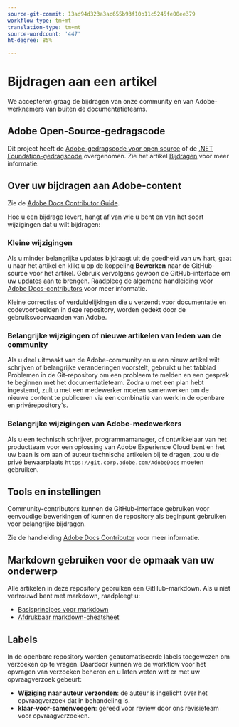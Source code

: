 ```yaml
---
source-git-commit: 13ad94d323a3ac655b93f10b11c5245fe00ee379
workflow-type: tm+mt
translation-type: tm+mt
source-wordcount: '447'
ht-degree: 85%

---
```

# Bijdragen aan een artikel

We accepteren graag de bijdragen van onze community en van Adobe-werknemers van buiten de documentatieteams.

## Adobe Open-Source-gedragscode


Dit project heeft de [Adobe-gedragscode voor open source](https://docs.adobe.com/content/help/en/contributor/contributor-guide/conduct-contributions/code-of-conduct.html) of de [.NET Foundation-gedragscode](https://dotnetfoundation.org/code-of-conduct) overgenomen. Zie het artikel [Bijdragen](https://docs.adobe.com/content/help/en/contributor/contributor-guide/conduct-contributions/contributing.html) voor meer informatie.

## Over uw bijdragen aan Adobe-content

Zie de [Adobe Docs Contributor Guide](https://docs.adobe.com/content/help/en/contributor/contributor-guide/introduction.html).

Hoe u een bijdrage levert, hangt af van wie u bent en van het soort wijzigingen dat u wilt bijdragen:

### Kleine wijzigingen

Als u minder belangrijke updates bijdraagt uit de goedheid van uw hart, gaat u naar het artikel en klikt u op de koppeling **Bewerken** naar de GitHub-source voor het artikel. Gebruik vervolgens gewoon de GitHub-interface om uw updates aan te brengen. Raadpleeg de algemene handleiding voor [Adobe Docs-contributors](https://docs.adobe.com/content/help/en/contributor/contributor-guide/introduction.html) voor meer informatie.

Kleine correcties of verduidelijkingen die u verzendt voor documentatie en codevoorbeelden in deze repository, worden gedekt door de gebruiksvoorwaarden van Adobe.

### Belangrijke wijzigingen of nieuwe artikelen van leden van de community

Als u deel uitmaakt van de Adobe-community en u een nieuw artikel wilt schrijven of belangrijke veranderingen voorstelt, gebruikt u het tabblad Problemen in de Git-repository om een probleem te melden en een gesprek te beginnen met het documentatieteam. Zodra u met een plan hebt ingestemd, zult u met een medewerker moeten samenwerken om de nieuwe content te publiceren via een combinatie van werk in de openbare en privérepository&#39;s.

<!--
If you submit a pull request with significant changes to documentation and code examples, you'll see a message in the pull request asking you to submit an online contribution license agreement (CLA). We need you to complete the online form before we can review your pull request.
-->

### Belangrijke wijzigingen van Adobe-medewerkers

Als u een technisch schrijver, programmamanager, of ontwikkelaar van het productteam voor een oplossing van Adobe Experience Cloud bent en het uw baan is om aan of auteur technische artikelen bij te dragen, zou u de privé bewaarplaats `https://git.corp.adobe.com/AdobeDocs` moeten gebruiken. <!--Employees from other parts of the Adobe world should use the public repo for minor updates.-->

## Tools en instellingen

Community-contributors kunnen de GitHub-interface gebruiken voor eenvoudige bewerkingen of kunnen de repository als beginpunt gebruiken voor belangrijke bijdragen.

Zie de handleiding [Adobe Docs Contributor](https://docs.adobe.com/content/help/en/contributor/contributor-guide-for-adobe-documentation/introduction.html) voor meer informatie.

## Markdown gebruiken voor de opmaak van uw onderwerp

Alle artikelen in deze repository gebruiken een GitHub-markdown. Als u niet vertrouwd bent met markdown, raadpleegt u:

* [Basisprincipes voor markdown](https://help.github.com/articles/markdown-basics/)
* [Afdrukbaar markdown-cheatsheet](https://guides.github.com/pdfs/markdown-cheatsheet-online.pdf)

## Labels

In de openbare repository worden geautomatiseerde labels toegewezen om verzoeken op te vragen. Daardoor kunnen we de workflow voor het opvragen van verzoeken beheren en u laten weten wat er met uw opvraagverzoek gebeurt:

* **Wijziging naar auteur verzonden**: de auteur is ingelicht over het opvraagverzoek dat in behandeling is.
* **klaar-voor-samenvoegen**: gereed voor review door ons revisieteam voor opvraagverzoeken.


